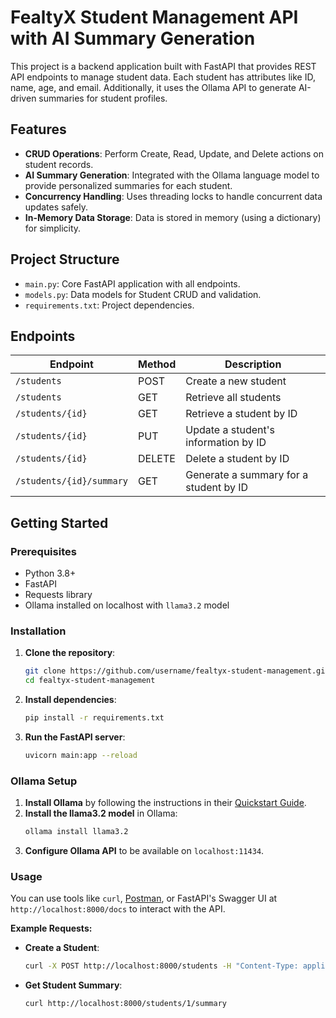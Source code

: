 # FealtyX Student Management API with AI Summary Generation

This project is a backend application built with FastAPI that provides REST API endpoints to manage student data. Each student has attributes like ID, name, age, and email. Additionally, it uses the Ollama API to generate AI-driven summaries for student profiles.

## Features

- **CRUD Operations**: Perform Create, Read, Update, and Delete actions on student records.
- **AI Summary Generation**: Integrated with the Ollama language model to provide personalized summaries for each student.
- **Concurrency Handling**: Uses threading locks to handle concurrent data updates safely.
- **In-Memory Data Storage**: Data is stored in memory (using a dictionary) for simplicity.

## Project Structure

- `main.py`: Core FastAPI application with all endpoints.
- `models.py`: Data models for Student CRUD and validation.
- `requirements.txt`: Project dependencies.

## Endpoints

| Endpoint                     | Method | Description                               |
|------------------------------|--------|-------------------------------------------|
| `/students`                  | POST   | Create a new student                      |
| `/students`                  | GET    | Retrieve all students                     |
| `/students/{id}`             | GET    | Retrieve a student by ID                  |
| `/students/{id}`             | PUT    | Update a student's information by ID      |
| `/students/{id}`             | DELETE | Delete a student by ID                    |
| `/students/{id}/summary`     | GET    | Generate a summary for a student by ID    |

## Getting Started

### Prerequisites

- Python 3.8+
- FastAPI
- Requests library
- Ollama installed on localhost with `llama3.2` model

### Installation

1. **Clone the repository**:
    ```bash
    git clone https://github.com/username/fealtyx-student-management.git
    cd fealtyx-student-management
    ```

2. **Install dependencies**:
    ```bash
    pip install -r requirements.txt
    ```

3. **Run the FastAPI server**:
    ```bash
    uvicorn main:app --reload
    ```

### Ollama Setup

1. **Install Ollama** by following the instructions in their [Quickstart Guide](https://github.com/ollama/ollama/blob/main/README.md#quickstart).
2. **Install the llama3.2 model** in Ollama:
    ```bash
    ollama install llama3.2
    ```
3. **Configure Ollama API** to be available on `localhost:11434`.

### Usage

You can use tools like `curl`, [Postman](https://www.postman.com/), or FastAPI's Swagger UI at `http://localhost:8000/docs` to interact with the API.

**Example Requests:**

- **Create a Student**:
    ```bash
    curl -X POST http://localhost:8000/students -H "Content-Type: application/json" -d '{"name": "John Doe", "age": 20, "email": "john@example.com"}'
    ```

- **Get Student Summary**:
    ```bash
    curl http://localhost:8000/students/1/summary
    ```
